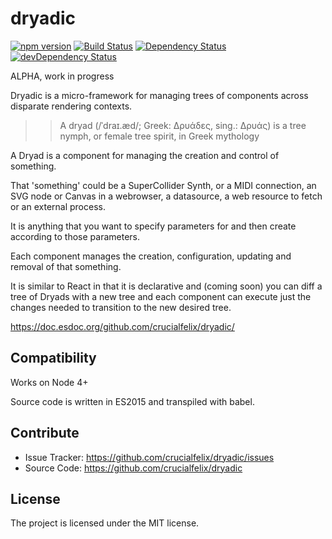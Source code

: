 dryadic
=======

[![npm version](https://badge.fury.io/js/dryadic.svg)](http://badge.fury.io/js/dryadic) [![Build Status](https://travis-ci.org/crucialfelix/dryadic.svg?branch=master)](https://travis-ci.org/crucialfelix/dryadic) [![Dependency Status](https://david-dm.org/crucialfelix/dryadic.svg)](https://david-dm.org/crucialfelix/dryadic) [![devDependency Status](https://david-dm.org/crucialfelix/dryadic/dev-status.svg)](https://david-dm.org/crucialfelix/dryadic#info=devDependencies)

ALPHA, work in progress

Dryadic is a micro-framework for managing trees of components across disparate rendering contexts.

>> A dryad (/ˈdraɪ.æd/; Greek: Δρυάδες, sing.: Δρυάς) is a tree nymph, or female tree spirit, in Greek mythology

A Dryad is a component for managing the creation and control of something.

That 'something' could be a SuperCollider Synth, or a MIDI connection, an SVG node or Canvas in a webrowser, a datasource, a web resource to fetch or an external process.

It is anything that you want to specify parameters for and then create according to those parameters.

Each component manages the creation, configuration, updating and removal of that something.

It is similar to React in that it is declarative and (coming soon) you can diff a tree of Dryads with a new tree and each component can execute just the changes needed to transition to the new desired tree.

https://doc.esdoc.org/github.com/crucialfelix/dryadic/


Compatibility
-------------

Works on Node 4+

Source code is written in ES2015 and transpiled with babel.


Contribute
----------

- Issue Tracker: https://github.com/crucialfelix/dryadic/issues
- Source Code: https://github.com/crucialfelix/dryadic


License
-------

The project is licensed under the MIT license.
